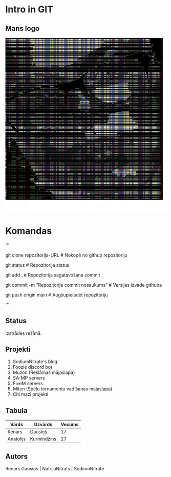 # Intro in GIT


## Mans logo
!["Test"](bilde.png)




# Komandas
'''

git clone repozitorija-URL                      # Nokopē no github repozitoriju

git status                                      # Repozitorija status


git add .                                       # Repozitorija sagatavošana commit

git commit -m "Repozitorija commit nosaukums"   # Versijas izvade githuba

git push origin main                            # Augšupielādēt repozitoriju

'''

## Status
Izstrādes režīmā.

## Projekti
1. SodiumNitrate's blog
2. Foozie discord bot
3. Muzon (Reklāmas mājaslapa)
4. SA-MP servers
5. FiveM servers
6. Miten (Spēļu tornamentu vadīšanas mājaslapa)
4. Citi mazi projekti

## Tabula
| Vārds | Uzvārds | Vecums |
| ----------- | ----------- | ----------- |
| Renārs | Gausiņš | 17 |
| Anatolijs | Kurmindžins | 27 |

## Autors
Renārs Gausiņš | NātrijaNitrāts | SodiumNitrate